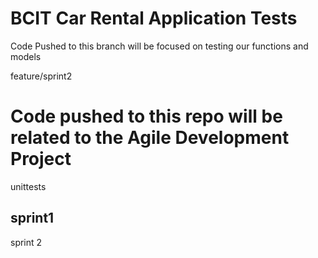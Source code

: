# BCIT Car Rental Application Tests

Code Pushed to this branch will be focused on testing our functions and models

feature/sprint2

Code pushed to this repo will be related to the Agile Development Project
=======
unittests


sprint1
---------------------
sprint 2

